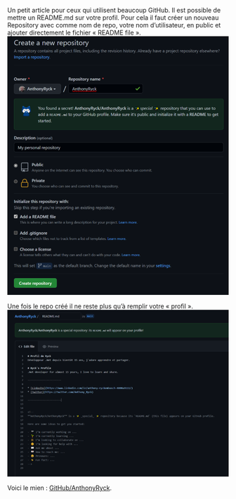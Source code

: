 Un petit article pour ceux qui utilisent beaucoup GitHub. Il est possible de mettre un README.md sur votre profil. Pour cela il faut créer un nouveau Repository avec comme nom de repo, votre nom d’utilisateur, en public et ajouter directement le fichier « README file ».   
![](https://raw.githubusercontent.com/AnthonyRyck/ctrl-alt-suppr/main/ImgBlog/Github/01-CreateRepo-877x1024.png)

Une fois le repo créé il ne reste plus qu’à remplir votre « profil ».  
![](https://raw.githubusercontent.com/AnthonyRyck/ctrl-alt-suppr/main/ImgBlog/Github/02-CreateReadme-768x577.png)

Voici le mien : [GitHub/AnthonyRyck](https://github.com/AnthonyRyck/).  
